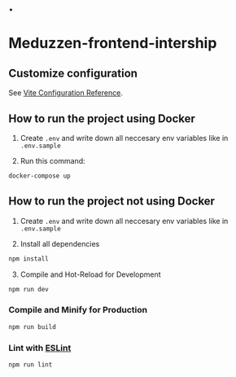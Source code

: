# .

# Meduzzen-frontend-intership

## Customize configuration

See [Vite Configuration Reference](https://vitejs.dev/config/).

## How to run the project using Docker

1. Create `.env` and write down all neccesary env variables like in `.env.sample`

2. Run this command:

```sh
docker-compose up
```

## How to run the project not using Docker

1. Create `.env` and write down all neccesary env variables like in `.env.sample`

2. Install all dependencies

```sh
npm install
```

3. Compile and Hot-Reload for Development

```sh
npm run dev
```

### Compile and Minify for Production

```sh
npm run build
```

### Lint with [ESLint](https://eslint.org/)

```sh
npm run lint
```
